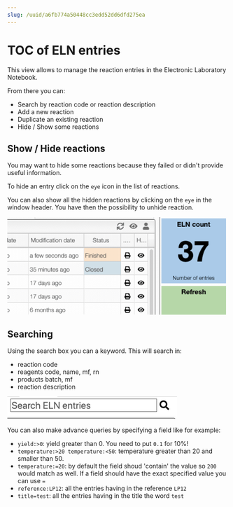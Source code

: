 ```yaml
---
slug: /uuid/a6fb774a50448cc3edd52dd6dfd275ea
---
```


# TOC of ELN entries

This view allows to manage the reaction entries in the Electronic Laboratory Notebook.

From there you can:

- Search by reaction code or reaction description
- Add a new reaction
- Duplicate an existing reaction
- Hide / Show some reactions

## Show / Hide reactions

You may want to hide some reactions because they failed or didn't provide useful information.

To hide an entry click on the `eye` icon in the list of reactions.

You can also show all the hidden reactions by clicking on the `eye` in the window header. You have then the possibility to unhide reaction.

![Hide](images/hidden.gif)

## Searching

Using the search box you can a keyword. This will search in:

- reaction code
- reagents code, name, mf, rn
- products batch, mf
- reaction description

![Search](images/search.png)

You can also make advance queries by specifying a field like for example:

- `yield:>0`: yield greater than 0. You need to put `0.1` for 10%!
- `temperature:>20 temperature:<50`: temperature greater than 20 and smaller than 50.
- `temperature:=20`: by default the field shoud 'contain' the value so `200` would match as well. If a field should have the exact specified value you can use `=`
- `reference:LP12`: all the entries having in the reference `LP12`
- `title=test`: all the entries having in the title the word `test`
